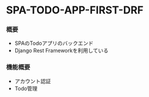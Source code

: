 # SPA-TODO-APP-FIRST-DRF


### 概要
- SPAのTodoアプリのバックエンド
- Django Rest Frameworkを利用している

### 機能概要
- アカウント認証
- Todo管理